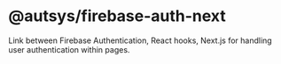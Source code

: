 # @autsys/firebase-auth-next

Link between Firebase Authentication, React hooks, Next.js for handling user authentication within pages.
